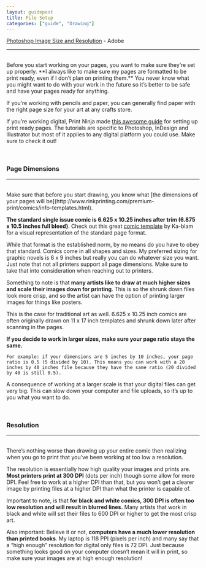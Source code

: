 ```yaml
---
layout: guidepost
title: File Setup
categories: ["guide", "Drawing"]
---
```


[Photoshop Image Size and Resolution](https://helpx.adobe.com/photoshop/using/image-size-resolution.html) - Adobe

<hr><br>
Before you start working on your pages, you want to make sure they’re set up properly. **I always like to make sure my pages are formatted to be print ready, even if I don’t plan on printing them.** You never know what you might want to do with your work in the future so it’s better to be safe and have your pages ready for anything.

If you’re working with pencils and paper, you can generally find paper with the right page size for your art at any crafts store.

If you’re working digital, Print Ninja made [this awesome guide](http://www.printninja.com/printing-resource-center/file-setup/book-guidelines/creating-your-interior-pages) for setting up print ready pages. The tutorials are specific to Photoshop, InDesign and Illustrator but most of it applies to any digital platform you could use. Make sure to check it out!

<br>

### Page Dimensions

<hr><br>
Make sure that before you start drawing, you know what [the dimensions of your pages will be](http://www.rinkprinting.com/premium-print/comics/info-templates.html).

**The standard single issue comic is 6.625 x 10.25 inches after trim (6.875 x 10.5 inches full bleed)**. Check out this great [comic template](http://ka-blam.com/printing/templates/2010_comic_template.png) by Ka-blam for a visual representation of the standard page format.

While that format is the established norm, by no means do you have to obey that standard. Comics come in all shapes and sizes. My preferred sizing for graphic novels is 6 x 9 inches but really you can do whatever size you want. Just note that not all printers support all page dimensions. Make sure to take that into consideration when reaching out to printers.

Something to note is that **many artists like to draw at much higher sizes and scale their images down for printing**. This is so the shrunk down files look more crisp, and so the artist can have the option of printing larger images for things like posters.

This is the case for traditional art as well. 6.625 x 10.25 inch comics are often originally drawn on 11 x 17 inch templates and shrunk down later after scanning in the pages.

**If you decide to work in larger sizes, make sure your page ratio stays the same.**

`For example: if your dimensions are 5 inches by 10 inches, your page ratio is 0.5 (5 divided by 10). This means you can work with a 20 inches by 40 inches file because they have the same ratio (20 divided by 40 is still 0.5).`

A consequence of working at a larger scale is that your digital files can get very big. This can slow down your computer and file uploads, so it’s up to you what you want to do.

<br>

### Resolution

<hr><br>
There’s nothing worse than drawing up your entire comic then realizing when you go to print that you’ve been working at too low a resolution.

The resolution is essentially how high quality your images and prints are. **Most printers print at 300 DPI** (dots per inch) though some allow for more DPI. Feel free to work at a higher DPI than that, but you won’t get a clearer image by printing files at a higher DPI than what the printer is capable of.

Important to note, is that **for black and white comics, 300 DPI is often too low resolution and will result in blurred lines.** Many artists that work in black and white will set their files to 600 DPI or higher to get the most crisp art.

Also important: Believe it or not, **computers have a much lower resolution than printed books**. My laptop is 118 PPI (pixels per inch) and many say that a “high enough” resolution for digital only files is 72 DPI. Just because something looks good on your computer doesn’t mean it will in print, so make sure your images are at high enough resolution!
